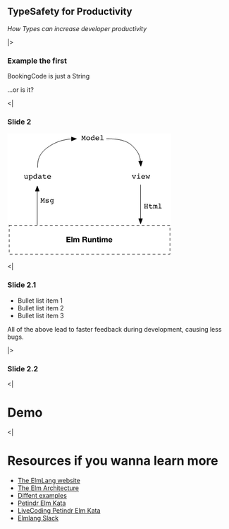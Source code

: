 ## TypeSafety for Productivity

_How Types can increase developer productivity_

|>

### Example the first

BookingCode is just a String

...or is it? <!-- .element: class="fragment" data-fragment-index="2" -->

<|

### Slide 2

![](slides/img/tea.png)

<|

### Slide 2.1

* Bullet list item 1
* Bullet list item 2 <!-- .element: class="fragment" data-fragment-index="2" -->
* Bullet list item 3 <!-- .element: class="fragment" data-fragment-index="3" -->

All of the above lead to faster feedback during development, causing less bugs. <!-- .element: class="fragment" data-fragment-index="6" -->

|>

### Slide 2.2


<|

# Demo

<|

# Resources if you wanna learn more

* [The ElmLang website](http://elm-lang.org/)
* [The Elm Architecture](https://guide.elm-lang.org/architecture/)
* [Diffent examples](http://elm-lang.org/examples)
* [Petindr Elm Kata](https://github.com/jansabbe/petindr_elm_kata)
* [LiveCoding Petindr Elm Kata](https://www.youtube.com/channel/UC-0Zos25VCU6h6bDiv7bh9w/videos)
* [Elmlang Slack](https://elmlang.herokuapp.com/)
